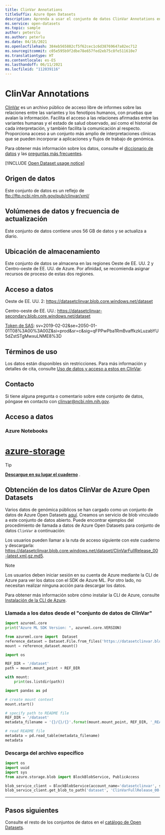 ```yaml
---
title: ClinVar Annotations
titleSuffix: Azure Open Datasets
description: Aprenda a usar el conjunto de datos ClinVar Annotations en Azure Open Datasets.
ms.service: open-datasets
ms.topic: sample
author: peterclu
ms.author: peterlu
ms.date: 04/16/2021
ms.openlocfilehash: 384eb565882cf5f62cec1c6d38769647a82ec712
ms.sourcegitcommit: c05e595b9f2dbe78e657fed2eb75c8fe511610e7
ms.translationtype: HT
ms.contentlocale: es-ES
ms.lasthandoff: 06/11/2021
ms.locfileid: "112039116"
---
```

# <a name="clinvar-annotations"></a>ClinVar Annotations

[ClinVar](https://www.ncbi.nlm.nih.gov/clinvar/) es un archivo público de acceso libre de informes sobre las relaciones entre las variantes y los fenotipos humanos, con pruebas que avalan la información. Facilita el acceso a las relaciones afirmadas entre las variantes humanas y el estado de salud observado, así como el historial de cada interpretación, y también facilita la comunicación al respecto. Proporciona acceso a un conjunto más amplio de interpretaciones clínicas que se pueden incorporar a aplicaciones y flujos de trabajo de genómica.

Para obtener más información sobre los datos, consulte el [diccionario de datos](https://www.ncbi.nlm.nih.gov/projects/clinvar/ClinVarDataDictionary.pdf) y las [preguntas más frecuentes](https://www.ncbi.nlm.nih.gov/clinvar/docs/faq/).

[!INCLUDE [Open Dataset usage notice](../../includes/open-datasets-usage-note.md)]

## <a name="data-source"></a>Origen de datos

Este conjunto de datos es un reflejo de ftp://ftp.ncbi.nlm.nih.gov/pub/clinvar/xml/

## <a name="data-volumes-and-update-frequency"></a>Volúmenes de datos y frecuencia de actualización

Este conjunto de datos contiene unos 56 GB de datos y se actualiza a diario.

## <a name="storage-location"></a>Ubicación de almacenamiento

Este conjunto de datos se almacena en las regiones Oeste de EE. UU. 2 y Centro-oeste de EE. UU. de Azure. Por afinidad, se recomienda asignar recursos de proceso de estas dos regiones.

## <a name="data-access"></a>Acceso a datos

Oeste de EE. UU. 2: https://datasetclinvar.blob.core.windows.net/dataset

Centro-oeste de EE. UU.: https://datasetclinvar-secondary.blob.core.windows.net/dataset

[Token de SAS](../storage/common/storage-sas-overview.md): sv=2019-02-02&se=2050-01-01T08%3A00%3A00Z&si=prod&sr=c&sig=qFPPwPba1RmBvaffkzkLuzabYU5dZstSTgMwxuLNME8%3D

## <a name="use-terms"></a>Términos de uso
Los datos están disponibles sin restricciones. Para más información y detalles de cita, consulte [Uso de datos y acceso a estos en ClinVar](https://www.ncbi.nlm.nih.gov/clinvar/docs/maintenance_use/).

## <a name="contact"></a>Contacto

Si tiene alguna pregunta o comentario sobre este conjunto de datos, póngase en contacto con clinvar@ncbi.nlm.nih.gov.

## <a name="data-access"></a>Acceso a datos

### <a name="azure-notebooks"></a>Azure Notebooks

# <a name="azure-storage"></a>[azure-storage](#tab/azure-storage)

<!-- nbstart https://opendatasets-api.azure.com/discoveryapi/OpenDataset/DownloadNotebook?serviceType=AzureNotebooks&package=azure-storage&registryId=genomics-clinvar -->

> [!TIP]
> **[Descargue en su lugar el cuaderno](https://opendatasets-api.azure.com/discoveryapi/OpenDataset/DownloadNotebook?serviceType=AzureNotebooks&package=azure-storage&registryId=genomics-clinvar)** .

## <a name="getting-the-clinvar-data-from-azure-open-dataset"></a>Obtención de los datos ClinVar de Azure Open Datasets

Varios datos de genómica públicos se han cargado como un conjunto de datos de Azure Open Datasets [aquí](https://azure.microsoft.com/services/open-datasets/catalog/). Creamos un servicio de blob vinculado a este conjunto de datos abierto. Puede encontrar ejemplos del procedimiento de llamada a datos de Azure Open Datasets para conjunto de datos `ClinVar` a continuación:

Los usuarios pueden llamar a la ruta de acceso siguiente con este cuaderno y descargarla: https://datasetclinvar.blob.core.windows.net/dataset/ClinVarFullRelease_00-latest.xml.gz.md5.

> [!NOTE]
> Los usuarios deben iniciar sesión en su cuenta de Azure mediante la CLI de Azure para ver los datos con el SDK de Azure ML. Por otro lado, no necesitan realizar ninguna acción para descargar los datos.

Para obtener más información sobre cómo instalar la CLI de Azure, consulte [Instalación de la CLI de Azure](/cli/azure/install-azure-cli).

### <a name="calling-the-data-from--clinvar-data-set"></a>Llamada a los datos desde el "conjunto de datos de ClinVar"

```python
import azureml.core
print("Azure ML SDK Version: ", azureml.core.VERSION)
```

```python
from azureml.core import  Dataset
reference_dataset = Dataset.File.from_files('https://datasetclinvar.blob.core.windows.net/dataset')
mount = reference_dataset.mount()
```

```python
import os

REF_DIR = '/dataset'
path = mount.mount_point + REF_DIR

with mount:
    print(os.listdir(path))
```

```python
import pandas as pd

# create mount context
mount.start()

# specify path to README file
REF_DIR = '/dataset'
metadata_filename = '{}/{}/{}'.format(mount.mount_point, REF_DIR, '_README')

# read README file
metadata = pd.read_table(metadata_filename)
metadata
```

### <a name="download-the-specific-file"></a>Descarga del archivo específico

```python
import os
import uuid
import sys
from azure.storage.blob import BlockBlobService, PublicAccess

blob_service_client = BlockBlobService(account_name='datasetclinvar', sas_token='sv=2019-02-02&se=2050-01-01T08%3A00%3A00Z&si=prod&sr=c&sig=qFPPwPba1RmBvaffkzkLuzabYU5dZstSTgMwxuLNME8%3D')     
blob_service_client.get_blob_to_path('dataset', 'ClinVarFullRelease_00-latest.xml.gz.md5', './ClinVarFullRelease_00-latest.xml.gz.md5')
```

<!-- nbend -->

---

## <a name="next-steps"></a>Pasos siguientes

Consulte el resto de los conjuntos de datos en el [catálogo de Open Datasets](dataset-catalog.md).